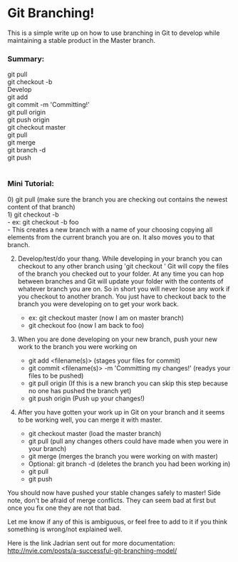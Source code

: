 <h1>Git Branching!</h1>
This is a simple write up on how to use branching in Git to develop while maintaining a stable product in the Master branch.
<br>
<h3>Summary:</h3>
git pull <br>
git checkout -b <branch name> <br>
Develop <br>
git add <file(s)> <br>
git commit <file(s)> -m 'Committing!' <br>
git pull origin <branch name> <br>
git push origin <branch name> <br>
git checkout master <br>
git pull <br>
git merge <branch name> <br>
git branch -d <branch name> <br>
git push <br>
<br>
<h3>Mini Tutorial:</h3>
0) git pull (make sure the branch you are checking out contains the newest content of that branch) <br>
1) git checkout -b <your branch name> <br>
    - ex: git checkout -b foo <br>
    - This creates a new branch with a name of your choosing copying all elements from the current branch you are on. It also moves you to that branch. <br>

2) Develop/test/do your thang. While developing in your branch you can checkout to any other branch using 'git checkout <branch name>' Git will copy the files of the branch you checked out to your folder. At any time you can hop between branches and Git will update your folder with the contents of whatever branch you are on. So in short you will never loose any work if you checkout to another branch. You just have to checkout back to the branch you were developing on to get your work back. <br>
    - ex: git checkout master (now I am on master branch) <br>
    - git checkout foo (now I am back to foo) <br>

3) When you are done developing on your new branch, push your new work to the branch you were working on <br>
    - git add <filename(s)> (stages your files for commit) <br>
    - git commit <filename(s)> -m 'Committing my changes!' (readys your files to be pushed) <br>
    - git pull origin <branch name> (If this is a new branch you can skip this step because no one has pushed the branch yet) <br>
    - git push origin <branch name> (Push up your changes!) <br>

4) After you have gotten your work up in Git on your branch and it seems to be working well, you can merge it with master. <br>
    - git checkout master (load the master branch) <br>
    - git pull (pull any changes others could have made when you were in your branch) <br>
    - git merge <branch name> (merges the branch you were working on with master) <br>
    - Optional: git branch -d <branch name> (deletes the branch you had been working in) <br>
    - git pull <br>
    - git push <br>

You should now have pushed your stable changes safely to master! Side note, don't be afraid of merge conflicts. They can seem bad at first but once you fix one they are not that bad. <br>

Let me know if any of this is ambiguous, or feel free to add to it if you think something is wrong/not explained well. <br>

Here is the link Jadrian sent out for more documentation: http://nvie.com/posts/a-successful-git-branching-model/
